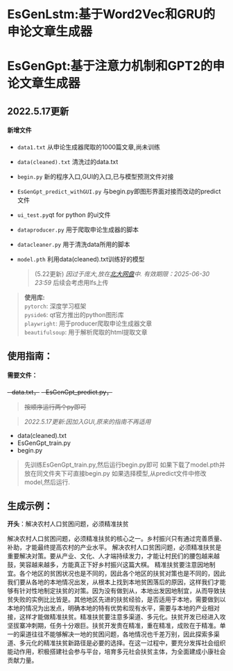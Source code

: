 # EsGenLstm:基于Word2Vec和GRU的申论文章生成器
# EsGenGpt:基于注意力机制和GPT2的申论文章生成器

## 2022.5.17更新
#### 新增文件
- `data1.txt` 从申论生成器爬取的1000篇文章,尚未训练
- `data(cleaned).txt` 清洗过的data.txt
- `begin.py` 新的程序入口,GUI的入口,已与模型预测文件对接
- `EsGenGpt_predict_withGUI.py` 与begin.py即图形界面对接而改动的predict文件
- `ui_test.py`qt for python 的ui文件
- `dataproducer.py` 用于爬取申论生成器的脚本
- `datacleaner.py` 用于清洗data所用的脚本
- `model.pth` 利用data(cleaned).txt训练好的模型

  > (5.22更新)
  >  *因过于庞大,放在[北大网盘](https://disk.pku.edu.cn:443/link/36D4CC02834273C6B0A60BCCED58A5F1 "绝对不会限速的哦,多良心啊(doge)")中. 有效期限：2025-06-30 23:59* 
  > 后续会考虑用lfs上传


> **使用库:**  
> `pytorch`: 深度学习框架  
> `pyside6`: qt官方推出的python图形库  
> `playwright`: 用于producer爬取申论生成器文章  
> `beautifulsoup`: 用于解析爬取的html提取文章  

## 使用指南：
#### 需要文件：
~~- data.txt，~~
~~- EsGenGpt_predict.py，~~
> ~~按顺序运行两个py即可~~ 

> *2022.5.17更新:因加入GUI,原来的指南不再适用*
- data(cleaned).txt
- EsGenGpt_train.py
- begin.py
> 先训练EsGenGpt_train.py,然后运行begin.py即可
> 如果下载了model.pth并放在同文件夹下可直接begin.py
> 如果选择模型,从predict文件中修改model,然后运行.

## 生成示例：
**开头**：解决农村人口贫困问题，必须精准扶贫


解决农村人口贫困问题，必须精准扶贫的核心之一。乡村振兴只有通过完善质量、补助，才能最终提高农村的产业水平。
解决农村人口贫困问题，必须精准扶贫是重要解决对策。要从产业、文化、人才端持续发力，才能让村民们的腰包越来越鼓，笑容越来越多，方能真正下好乡村振兴这篇大棋。
精准扶贫要注意因地制宜。各个地区的贫困状况也是不同的，因此各个地区的扶贫对策也是不同的，因此我们要从各地的本地情况出发，从根本上找到本地贫困落后的原因，这样我们才能够有针对性地制定扶贫的对策。因为没有做到从，本地出发因地制宜，从而导致扶贫失败的实例比比皆是。其他地区先进的扶贫经验，是否适用于本地，需要做到以本地的情况为出发点，明确本地的特有优势和现有水平，需要与本地的产业相对接，这样才能做精准扶贫。精准扶贫要注意多渠道、多元化。扶贫开发已经进入攻坚拔寨冲刺期，任务十分艰巨。扶贫开发贵在精准，重在精准，成败在于精准。单一的渠道往往不能够解决一地的贫困问题，各地情况也千差万别，因此探索多渠道、多元化的精准扶贫新路径是必要的选择。在这一过程中，要充分发挥社会组织能动作用，积极搭建社会参与平台，培育多元社会扶贫主体，为全面建成小康社会贡献力量。
